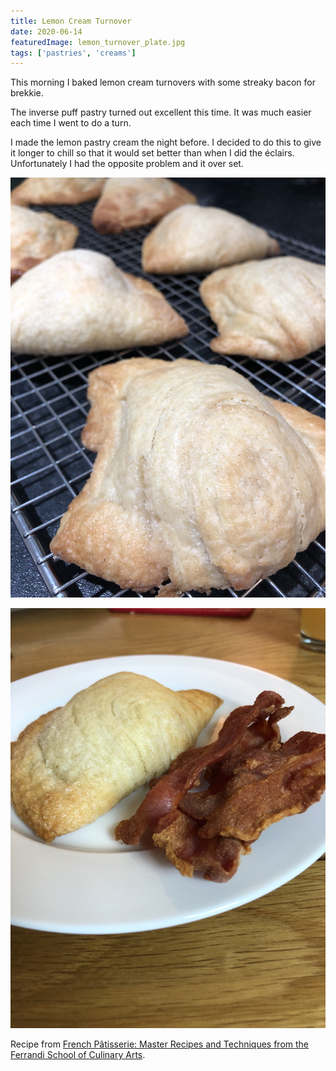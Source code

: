 ```yaml
---
title: Lemon Cream Turnover
date: 2020-06-14
featuredImage: lemon_turnover_plate.jpg
tags: ['pastries', 'creams']
---
```


This morning I baked lemon cream turnovers with some streaky bacon for brekkie.

The inverse puff pastry turned out excellent this time. It was much easier each time I went to do a turn.

I made the lemon pastry cream the night before. I decided to do this to give it longer to chill so that it would set better than when I did the éclairs. Unfortunately I had the opposite problem and it over set.

![Lemon cream turnovers on a cooling rack](lemon_turnovers_cooling.jpg)

![A lemon cream turnover on a plate with bacnon](lemon_turnover_plate.jpg)

Recipe from [French Pâtisserie: Master Recipes and Techniques from the Ferrandi School of Culinary Arts](https://www.amazon.co.uk/French-Pâtisserie-Techniques-Ferrandi-Culinary/dp/2080203185).
